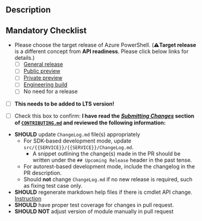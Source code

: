 <!-- DO NOT DELETE THIS TEMPLATE -->

## Description

<!-- Please add a brief description of the changes made in this PR. If you have an ongoing or finished cmdlet design, please paste the link below. -->

## Mandatory Checklist

- Please choose the target release of Azure PowerShell. (⚠️**Target release** is a different concept from **API readiness**. Please click below links for details.)
  - [ ] [General release](../blob/main/CONTRIBUTING.md#target-release-types)
  - [ ] [Public preview](../blob/main/CONTRIBUTING.md#target-release-types)
  - [ ] [Private preview](../blob/main/CONTRIBUTING.md#target-release-types)
  - [ ] [Engineering build](../blob/main/CONTRIBUTING.md#target-release-types)
  - [ ] No need for a release

- [ ] **This needs to be added to LTS version!**

- [ ] Check this box to confirm: **I have read the [_Submitting Changes_](../blob/main/CONTRIBUTING.md#submitting-changes) section of [`CONTRIBUTING.md`](../blob/main/CONTRIBUTING.md) and reviewed the following information:**

* **SHOULD** update `ChangeLog.md` file(s) appropriately
    * For SDK-based development mode, update `src/{{SERVICE}}/{{SERVICE}}/ChangeLog.md`.
        * A snippet outlining the change(s) made in the PR should be written under the `## Upcoming Release` header in the past tense. 
    * For autorest-based development mode, include the changelog in the PR description.
    * Should **not** change `ChangeLog.md` if no new release is required, such as fixing test case only.
* **SHOULD** regenerate markdown help files if there is cmdlet API change. [Instruction](../blob/main/documentation/development-docs/help-generation.md#updating-all-markdown-files-in-a-module)
* **SHOULD** have proper test coverage for changes in pull request.
* **SHOULD NOT** adjust version of module manually in pull request
